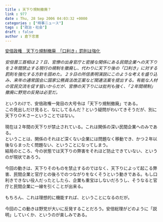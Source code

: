 ```yaml
---
title : 天下り規制撤廃？
link : 977
date : Thu, 28 Sep 2006 04:03:32 +0000
categories : ["時事ニュース"]
tags : ["政治・社会"]
draft : false
author : 倉下忠憲
---
```


<A HREF="http://www.iza.ne.jp/news/newsarticle/21115/" TARGET="_blank">安倍政権　天下り規制撤廃　「口利き」罰則は強化</A><BR><BR><I>安倍晋三首相は２７日、官僚の出身官庁と密接な関係にある民間企業への天下りを２年間禁止する現行の規制を撤廃し、代わりに天下り後の「口利き」に対する罰則を強化する方針を固めた。２９日の所信表明演説にこのような考えを盛り込み、来年の通常国会に国家公務員法改正案など関連法案を提出する。有能な人材の官民交流を促す狙いからだが、官僚の天下りには批判も強く、「２年間規制」撤廃に野党の反発は必至だ。</I><BR><BR>というわけで、安倍政権一発目の大号令は「天下り規制撤廃」である。<BR>この見出しだけ見ると、なにしてるんだ？という疑問がわいてきそうだが、別に天下りＯＫさーということではない。<BR><BR>現在は２年間の天下りが禁止されている。これは関係の深い民間企業へのみである。<BR>ということは、関係のそれほど深くない企業には問題なく移動でき、かつ２年以後ならまったく問題ない、ということになってしまう。<BR>結局のところ、今の状態では天下りの弊害をそれほど防止できていない、というのが現状であろう。<BR><BR>今回の動きは、天下りそのものを禁止するのではなく、天下りによって起こる弊害、民間企業と官庁との後ろでのつながりをなくそうという動きである。もし口利きできない役人だったとしたら、企業も重宝はしないだろうし、そうなると官庁と民間企業に一線を引くことが出来る。<BR><BR>もちろん、これは理想的に機能すれば、ということになるのだが。<BR><BR>今回のこの動きは野党が大いに反発することだろう。安倍総理がどのように「説明」していくか、というのが楽しみである。<BR><br><br>
